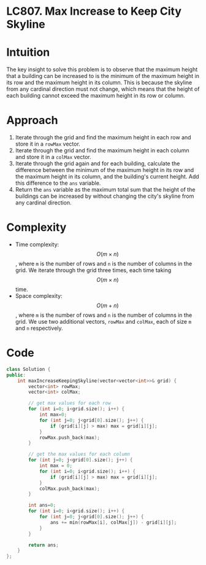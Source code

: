 LC807. Max Increase to Keep City Skyline
========================================

# Intuition
The key insight to solve this problem is to observe that the maximum height that a building can be increased to is the minimum of the maximum height in its row and the maximum height in its column. This is because the skyline from any cardinal direction must not change, which means that the height of each building cannot exceed the maximum height in its row or column.

# Approach
1. Iterate through the grid and find the maximum height in each row and store it in a `rowMax` vector.
2. Iterate through the grid and find the maximum height in each column and store it in a `colMax` vector.
3. Iterate through the grid again and for each building, calculate the difference between the minimum of the maximum height in its row and the maximum height in its column, and the building's current height. Add this difference to the `ans` variable.
4. Return the `ans` variable as the maximum total sum that the height of the buildings can be increased by without changing the city's skyline from any cardinal direction.

# Complexity
- Time complexity: $$O(m \times n)$$, where `m` is the number of rows and `n` is the number of columns in the grid. We iterate through the grid three times, each time taking $$O(m \times n)$$ time.
- Space complexity: $$O(m + n)$$, where `m` is the number of rows and `n` is the number of columns in the grid. We use two additional vectors, `rowMax` and `colMax`, each of size `m` and `n` respectively.

# Code
```cpp
class Solution {
public:
    int maxIncreaseKeepingSkyline(vector<vector<int>>& grid) {
        vector<int> rowMax;
        vector<int> colMax;

        // get max values for each row
        for (int i=0; i<grid.size(); i++) {
            int max=0;
            for (int j=0; j<grid[0].size(); j++) {
                if (grid[i][j] > max) max = grid[i][j];
            }
            rowMax.push_back(max);
        }

        // get the max values for each column
        for (int j=0; j<grid[0].size(); j++) {
            int max = 0;
            for (int i=0; i<grid.size(); i++) {
                if (grid[i][j] > max) max = grid[i][j];
            }
            colMax.push_back(max);
        }

        int ans=0;
        for (int i=0; i<grid.size(); i++) {
            for (int j=0; j<grid[0].size(); j++) {
                ans += min(rowMax[i], colMax[j]) - grid[i][j];
            }
        }

        return ans;
    }
};
```
